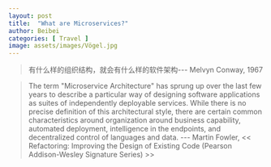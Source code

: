 ```yaml
---
layout: post
title:  "What are Microservices?"
author: Beibei
categories: [ Travel ]
image: assets/images/Vögel.jpg
---
```


> 有什么样的组织结构，就会有什么样的软件架构--- Melvyn Conway, 1967

> The term "Microservice Architecture" has sprung up over the last few years to describe a particular way of designing software applications as suites of independently deployable services. While there is no precise definition of this architectural style, there are certain common characteristics around organization around business capability, automated deployment, intelligence in the endpoints, and decentralized control of languages and data. --- Martin Fowler, << Refactoring: Improving the Design of Existing Code (Pearson Addison-Wesley Signature Series) >>
